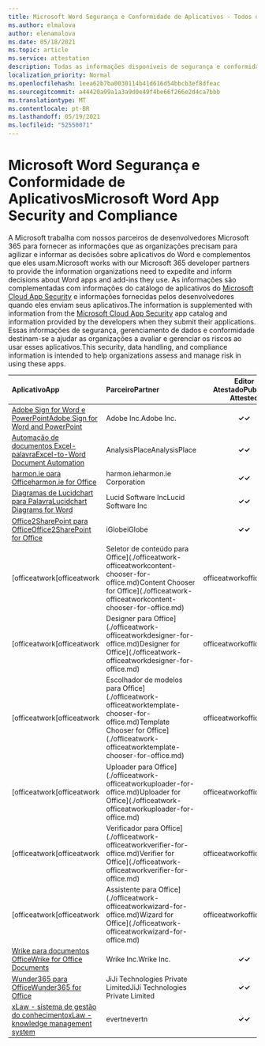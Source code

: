 ```yaml
---
title: Microsoft Word Segurança e Conformidade de Aplicativos - Todos os Aplicativos
ms.author: elmalova
author: elenamalova
ms.date: 05/18/2021
ms.topic: article
ms.service: attestation
description: Todas as informações disponíveis de segurança e conformidade para todos os aplicativos Microsoft Word.
localization_priority: Normal
ms.openlocfilehash: 1eea62b7ba0030114b41d616d54bbcb3ef8dfeac
ms.sourcegitcommit: a44420a99a1a3a9d0e49f4be66f266e2d4ca7bbb
ms.translationtype: MT
ms.contentlocale: pt-BR
ms.lasthandoff: 05/19/2021
ms.locfileid: "52550071"
---
```

# <a name="microsoft-word-app-security-and-compliance"></a><span data-ttu-id="aedb2-103">Microsoft Word Segurança e Conformidade de Aplicativos</span><span class="sxs-lookup"><span data-stu-id="aedb2-103">Microsoft Word App Security and Compliance</span></span>

<span data-ttu-id="aedb2-104">A Microsoft trabalha com nossos parceiros de desenvolvedores Microsoft 365 para fornecer as informações que as organizações precisam para agilizar e informar as decisões sobre aplicativos do Word e complementos que eles usam.</span><span class="sxs-lookup"><span data-stu-id="aedb2-104">Microsoft works with our Microsoft 365 developer partners to provide the information organizations need to expedite and inform decisions about Word apps and add-ins they use.</span></span> <span data-ttu-id="aedb2-105">As informações são complementadas com informações do catálogo de aplicativos do [Microsoft Cloud App Security](https://www.microsoft.com/en-us/enterprise-mobility-security/cloud-app-security) e informações fornecidas pelos desenvolvedores quando eles enviam seus aplicativos.</span><span class="sxs-lookup"><span data-stu-id="aedb2-105">The information is supplemented with information from the [Microsoft Cloud App Security](https://www.microsoft.com/en-us/enterprise-mobility-security/cloud-app-security) app catalog and information provided by the developers when they submit their applications.</span></span> <span data-ttu-id="aedb2-106">Essas informações de segurança, gerenciamento de dados e conformidade destinam-se a ajudar as organizações a avaliar e gerenciar os riscos ao usar esses aplicativos.</span><span class="sxs-lookup"><span data-stu-id="aedb2-106">This security, data handling, and compliance information is intended to help organizations assess and manage risk in using these apps.</span></span>

| <span data-ttu-id="aedb2-107">**Aplicativo**</span><span class="sxs-lookup"><span data-stu-id="aedb2-107">**App**</span></span> | <span data-ttu-id="aedb2-108">**Parceiro**</span><span class="sxs-lookup"><span data-stu-id="aedb2-108">**Partner**</span></span> | <span data-ttu-id="aedb2-109">**Editor Atestado**</span><span class="sxs-lookup"><span data-stu-id="aedb2-109">**Publisher Attested**</span></span> | <span data-ttu-id="aedb2-110">**Certificado**</span><span class="sxs-lookup"><span data-stu-id="aedb2-110">**Certified**</span></span> |
|:--------|:------------|:----------------------:|:-------------:|
| [<span data-ttu-id="aedb2-111">Adobe Sign for Word e PowerPoint</span><span class="sxs-lookup"><span data-stu-id="aedb2-111">Adobe Sign for Word and PowerPoint</span></span>](./adobe-inc-sign-for-word-and-powerpoint.md) | <span data-ttu-id="aedb2-112">Adobe Inc.</span><span class="sxs-lookup"><span data-stu-id="aedb2-112">Adobe Inc.</span></span> | <span data-ttu-id="aedb2-113">**✓**</span><span class="sxs-lookup"><span data-stu-id="aedb2-113">**✓**</span></span> | <img alt="Certified application badge" src="../media/certified-badge.png" height="25" width="25" /> |
| [<span data-ttu-id="aedb2-114">Automação de documentos Excel-palavra</span><span class="sxs-lookup"><span data-stu-id="aedb2-114">Excel-to-Word Document Automation</span></span>](./analysisplace-excel-to-word-document-automation.md) | <span data-ttu-id="aedb2-115">AnalysisPlace</span><span class="sxs-lookup"><span data-stu-id="aedb2-115">AnalysisPlace</span></span> | <span data-ttu-id="aedb2-116">**✓**</span><span class="sxs-lookup"><span data-stu-id="aedb2-116">**✓**</span></span> |  |
| [<span data-ttu-id="aedb2-117">harmon.ie para Office</span><span class="sxs-lookup"><span data-stu-id="aedb2-117">harmon.ie for Office</span></span>](./harmonie-corporation-for-office.md) | <span data-ttu-id="aedb2-118">harmon.ie</span><span class="sxs-lookup"><span data-stu-id="aedb2-118">harmon.ie Corporation</span></span> | <span data-ttu-id="aedb2-119">**✓**</span><span class="sxs-lookup"><span data-stu-id="aedb2-119">**✓**</span></span> |  |
| [<span data-ttu-id="aedb2-120">Diagramas de Lucidchart para Palavra</span><span class="sxs-lookup"><span data-stu-id="aedb2-120">Lucidchart Diagrams for Word</span></span>](./lucid-software-inc-lucidchart-diagrams-for-word.md) | <span data-ttu-id="aedb2-121">Lucid Software Inc</span><span class="sxs-lookup"><span data-stu-id="aedb2-121">Lucid Software Inc</span></span> | <span data-ttu-id="aedb2-122">**✓**</span><span class="sxs-lookup"><span data-stu-id="aedb2-122">**✓**</span></span> |  |
| [<span data-ttu-id="aedb2-123">Office2SharePoint para Office</span><span class="sxs-lookup"><span data-stu-id="aedb2-123">Office2SharePoint for Office</span></span>](./iglobe-office2sharepoint-for-office.md) | <span data-ttu-id="aedb2-124">iGlobe</span><span class="sxs-lookup"><span data-stu-id="aedb2-124">iGlobe</span></span> | <span data-ttu-id="aedb2-125">**✓**</span><span class="sxs-lookup"><span data-stu-id="aedb2-125">**✓**</span></span> | <img alt="Certified application badge" src="../media/certified-badge.png" height="25" width="25" /> |
| <span data-ttu-id="aedb2-126">[officeatwork</span><span class="sxs-lookup"><span data-stu-id="aedb2-126">[officeatwork</span></span> | <span data-ttu-id="aedb2-127">Seletor de conteúdo para Office](./officeatwork-officeatworkcontent-chooser-for-office.md)</span><span class="sxs-lookup"><span data-stu-id="aedb2-127">Content Chooser for Office](./officeatwork-officeatworkcontent-chooser-for-office.md)</span></span> | <span data-ttu-id="aedb2-128">officeatwork</span><span class="sxs-lookup"><span data-stu-id="aedb2-128">officeatwork</span></span> | <span data-ttu-id="aedb2-129">**✓**</span><span class="sxs-lookup"><span data-stu-id="aedb2-129">**✓**</span></span> | <img alt="Certified application badge" src="../media/certified-badge.png" height="25" width="25" /> |
| <span data-ttu-id="aedb2-130">[officeatwork</span><span class="sxs-lookup"><span data-stu-id="aedb2-130">[officeatwork</span></span> | <span data-ttu-id="aedb2-131">Designer para Office](./officeatwork-officeatworkdesigner-for-office.md)</span><span class="sxs-lookup"><span data-stu-id="aedb2-131">Designer for Office](./officeatwork-officeatworkdesigner-for-office.md)</span></span> | <span data-ttu-id="aedb2-132">officeatwork</span><span class="sxs-lookup"><span data-stu-id="aedb2-132">officeatwork</span></span> | <span data-ttu-id="aedb2-133">**✓**</span><span class="sxs-lookup"><span data-stu-id="aedb2-133">**✓**</span></span> | <img alt="Certified application badge" src="../media/certified-badge.png" height="25" width="25" /> |
| <span data-ttu-id="aedb2-134">[officeatwork</span><span class="sxs-lookup"><span data-stu-id="aedb2-134">[officeatwork</span></span> | <span data-ttu-id="aedb2-135">Escolhador de modelos para Office](./officeatwork-officeatworktemplate-chooser-for-office.md)</span><span class="sxs-lookup"><span data-stu-id="aedb2-135">Template Chooser for Office](./officeatwork-officeatworktemplate-chooser-for-office.md)</span></span> | <span data-ttu-id="aedb2-136">officeatwork</span><span class="sxs-lookup"><span data-stu-id="aedb2-136">officeatwork</span></span> | <span data-ttu-id="aedb2-137">**✓**</span><span class="sxs-lookup"><span data-stu-id="aedb2-137">**✓**</span></span> | <img alt="Certified application badge" src="../media/certified-badge.png" height="25" width="25" /> |
| <span data-ttu-id="aedb2-138">[officeatwork</span><span class="sxs-lookup"><span data-stu-id="aedb2-138">[officeatwork</span></span> | <span data-ttu-id="aedb2-139">Uploader para Office](./officeatwork-officeatworkuploader-for-office.md)</span><span class="sxs-lookup"><span data-stu-id="aedb2-139">Uploader for Office](./officeatwork-officeatworkuploader-for-office.md)</span></span> | <span data-ttu-id="aedb2-140">officeatwork</span><span class="sxs-lookup"><span data-stu-id="aedb2-140">officeatwork</span></span> | <span data-ttu-id="aedb2-141">**✓**</span><span class="sxs-lookup"><span data-stu-id="aedb2-141">**✓**</span></span> | <img alt="Certified application badge" src="../media/certified-badge.png" height="25" width="25" /> |
| <span data-ttu-id="aedb2-142">[officeatwork</span><span class="sxs-lookup"><span data-stu-id="aedb2-142">[officeatwork</span></span> | <span data-ttu-id="aedb2-143">Verificador para Office](./officeatwork-officeatworkverifier-for-office.md)</span><span class="sxs-lookup"><span data-stu-id="aedb2-143">Verifier for Office](./officeatwork-officeatworkverifier-for-office.md)</span></span> | <span data-ttu-id="aedb2-144">officeatwork</span><span class="sxs-lookup"><span data-stu-id="aedb2-144">officeatwork</span></span> | <span data-ttu-id="aedb2-145">**✓**</span><span class="sxs-lookup"><span data-stu-id="aedb2-145">**✓**</span></span> | <img alt="Certified application badge" src="../media/certified-badge.png" height="25" width="25" /> |
| <span data-ttu-id="aedb2-146">[officeatwork</span><span class="sxs-lookup"><span data-stu-id="aedb2-146">[officeatwork</span></span> | <span data-ttu-id="aedb2-147">Assistente para Office](./officeatwork-officeatworkwizard-for-office.md)</span><span class="sxs-lookup"><span data-stu-id="aedb2-147">Wizard for Office](./officeatwork-officeatworkwizard-for-office.md)</span></span> | <span data-ttu-id="aedb2-148">officeatwork</span><span class="sxs-lookup"><span data-stu-id="aedb2-148">officeatwork</span></span> | <span data-ttu-id="aedb2-149">**✓**</span><span class="sxs-lookup"><span data-stu-id="aedb2-149">**✓**</span></span> | <img alt="Certified application badge" src="../media/certified-badge.png" height="25" width="25" /> |
| [<span data-ttu-id="aedb2-150">Wrike para documentos Office</span><span class="sxs-lookup"><span data-stu-id="aedb2-150">Wrike for Office Documents</span></span>](./wrike-inc-for-office-documents.md) | <span data-ttu-id="aedb2-151">Wrike Inc.</span><span class="sxs-lookup"><span data-stu-id="aedb2-151">Wrike Inc.</span></span> | <span data-ttu-id="aedb2-152">**✓**</span><span class="sxs-lookup"><span data-stu-id="aedb2-152">**✓**</span></span> | <img alt="Certified application badge" src="../media/certified-badge.png" height="25" width="25" /> |
| [<span data-ttu-id="aedb2-153">Wunder365 para Office</span><span class="sxs-lookup"><span data-stu-id="aedb2-153">Wunder365 for Office</span></span>](./jiji-technologies-private-limited-wunder365-for-office.md) | <span data-ttu-id="aedb2-154">JiJi Technologies Private Limited</span><span class="sxs-lookup"><span data-stu-id="aedb2-154">JiJi Technologies Private Limited</span></span> | <span data-ttu-id="aedb2-155">**✓**</span><span class="sxs-lookup"><span data-stu-id="aedb2-155">**✓**</span></span> |  |
| [<span data-ttu-id="aedb2-156">xLaw - sistema de gestão do conhecimento</span><span class="sxs-lookup"><span data-stu-id="aedb2-156">xLaw - knowledge management system</span></span>](./evertn-xlaw-knowledge-management-system.md) | <span data-ttu-id="aedb2-157">evertn</span><span class="sxs-lookup"><span data-stu-id="aedb2-157">evertn</span></span> | <span data-ttu-id="aedb2-158">**✓**</span><span class="sxs-lookup"><span data-stu-id="aedb2-158">**✓**</span></span> |  |
